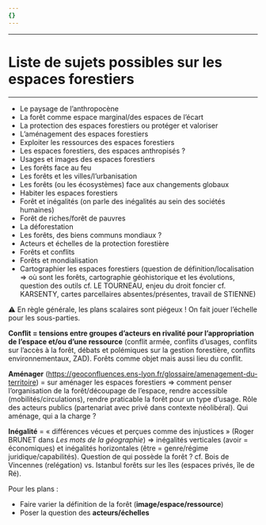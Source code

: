 ```yaml
---
{}
---
```

***
# Liste de sujets possibles sur les espaces forestiers
***
- Le paysage de l’anthropocène 
- La forêt comme espace marginal/des espaces de l’écart
- La protection des espaces forestiers ou protéger et valoriser 
- L’aménagement des espaces forestiers 
- Exploiter les ressources des espaces forestiers 
- Les espaces forestiers, des espaces anthropisés ? 
- Usages et images des espaces forestiers 
- Les forêts face au feu 
- Les forêts et les villes/l’urbanisation 
- Les forêts (ou les écosystèmes) face aux changements globaux 
- Habiter les espaces forestiers 
- Forêt et inégalités (on parle des inégalités au sein des sociétés humaines) 
- Forêt de riches/forêt de pauvres 
- La déforestation 
- Les forêts, des biens communs mondiaux ? 
- Acteurs et échelles de la protection forestière 
- Forêts et conflits 
- Forêts et mondialisation 
- Cartographier les espaces forestiers (question de définition/localisation ⇒ où sont les forêts, cartographie géohistorique et les évolutions, question des outils cf. LE TOURNEAU, enjeu du droit foncier cf. KARSENTY, cartes parcellaires absentes/présentes, travail de STIENNE)

⚠ En règle générale, les plans scalaires sont piégeux ! On fait jouer l’échelle pour les sous-parties. 

**Conflit = tensions entre groupes d’acteurs en rivalité pour l’appropriation de l’espace et/ou d’une ressource** (conflit armée, conflits d’usages, conflits sur l’accès à la forêt, débats et polémiques sur la gestion forestière, conflits environnementaux, ZAD). Forêts comme objet mais aussi lieu du conflit. 

**Aménager** (https://geoconfluences.ens-lyon.fr/glossaire/amenagement-du-territoire) = sur aménager les espaces forestiers ⇒ comment penser l’organisation de la forêt/découpage de l’espace, rendre accessible (mobilités/circulations), rendre praticable la forêt pour un type d’usage. Rôle des acteurs publics (partenariat avec privé dans contexte néolibéral). Qui aménage, qui a la charge ? 

**Inégalité** = « différences vécues et perçues comme des injustices » (Roger BRUNET dans *Les mots de la géographie*) ⇒ inégalités verticales (avoir = économiques) et inégalités horizontales (être = genre/régime juridique/capabilités). Question de qui possède la forêt ? cf. Bois de Vincennes (relégation) vs. Istanbul forêts sur les îles (espaces privés, île de Ré). 

Pour les plans : 
- Faire varier la définition de la forêt (**image/espace/ressource**)
- Poser la question des **acteurs/échelles** 



